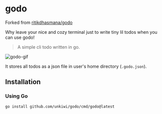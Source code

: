 # godo

Forked from [ritikdhasmana/godo](https://github.com/ritikdhasmana/godo)

Why leave your nice and cozy terminal just to write tiny lil todos when you can use godo!

> A simple cli todo written in go.

![godo-gif](https://github.com/ritikdhasmana/godo/assets/54628046/5c1aa1a1-2ff1-474f-a622-3cc2b02b0c99)

It stores all todos as a json file in user's home directory (`.godo.json`).

## Installation

### Using Go

```shell
go install github.com/unkiwi/godo/cmd/godo@latest
```

